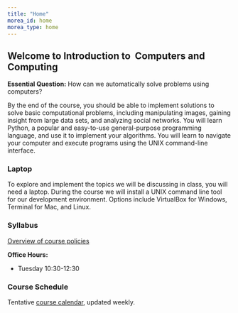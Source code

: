 ```yaml
---
title: "Home"
morea_id: home
morea_type: home
---
```


## Welcome to Introduction to  Computers and Computing 

**Essential Question:** How can we automatically solve problems using computers?

By the end of the course, you should be able to implement solutions to solve basic computational problems, including manipulating images, gaining insight from large data sets, and analyzing social networks. You will learn Python, a popular and easy-to-use general-purpose programming language, and use it to implement your algorithms. You will learn to navigate your computer and execute programs using the UNIX command-line interface.

### Laptop

To explore and implement the topics we will be discussing in class, you will need a laptop. During the course we will install a UNIX command line tool for our development environment. Options include VirtualBox for Windows, Terminal for Mac, and Linux.

### Syllabus
[Overview of course policies](https://www.dropbox.com/s/04a3w96l6wi5iad/Syllabus.pdf?dl=0)
**Office Hours:**
  * Tuesday 10:30-12:30

### Course Schedule
Tentative [course calendar](https://www.dropbox.com/s/5kdnytb30ipwqix/calendar.xlsx?dl=0), updated weekly.